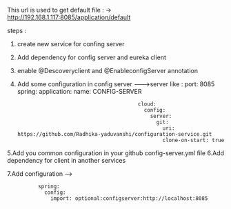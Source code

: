 This url is used to get default file : -> http://192.168.1.117:8085/application/default


steps : 
1. create new service for confing server
2. Add dependency for config server and eureka client
3. enable @Descoveryclient and @EnableconfigServer annotation
4. Add some configuration in config server --->server like :
                                              port:  8085
                                            spring:
                                              application:
                                                name: CONFIG-SERVER
                                            
                                              cloud:
                                                config:
                                                  server:
                                                    git:
                                                      uri:  https://github.com/Radhika-yaduvanshi/configuration-service.git
                                                      clone-on-start: true

5.Add you common configuration in your github config-server.yml file
6.Add dependency for client  in another services 

7.Add configuration -->
              
              spring:
                config:
                  import: optional:configserver:http://localhost:8085
   
